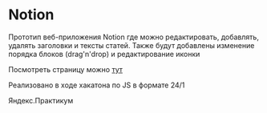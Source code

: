 # Notion

Прототип веб-приложения Notion где можно редактировать, добавлять, удалять заголовки и тексты статей.
Также будут добавлены изменение порядка блоков (drag'n'drop) и редактирование иконки

Посмотреть страницу можно [тут](https://ninanazarova.github.io/notion/)

Реализовано в ходе хакатона по JS в формате 24/1

Яндекс.Практикум
